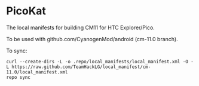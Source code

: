 PicoKat
==============

The local manifests for building CM11 for HTC Explorer/Pico.

To be used with github.com/CyanogenMod/android (cm-11.0 branch).


To sync:

    curl --create-dirs -L -o .repo/local_manifests/local_manifest.xml -O -L https://raw.github.com/TeamHackLG/local_manifest/cm-11.0/local_manifest.xml
    repo sync
